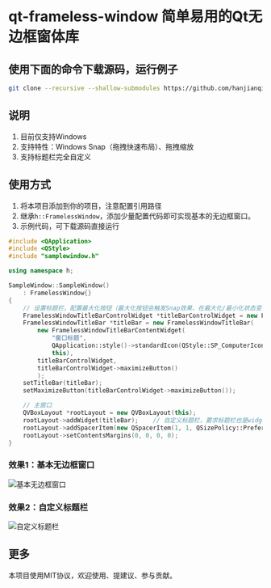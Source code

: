 # qt-frameless-window 简单易用的Qt无边框窗体库

## 使用下面的命令下载源码，运行例子
```bash
git clone --recursive --shallow-submodules https://github.com/hanjianqiao/qt-frameless-window.git
```

## 说明
1. 目前仅支持Windows
2. 支持特性：Windows Snap（拖拽快速布局）、拖拽缩放
3. 支持标题栏完全自定义

## 使用方式
1. 将本项目添加到你的项目，注意配置引用路径
2. 继承`h::FramelessWindow`，添加少量配置代码即可实现基本的无边框窗口。
3. 示例代码，可下载源码直接运行
```c++
#include <QApplication>
#include <QStyle>
#include "samplewindow.h"

using namespace h;

SampleWindow::SampleWindow()
    : FramelessWindow{}
{
    // 设置标题栏，配置最大化按钮（最大化按钮会触发Snap效果、在最大化/最小化状态变化时会改变图标）
    FramelessWindowTitleBarControlWidget *titleBarControlWidget = new FramelessWindowTitleBarControlWidget(this);
    FramelessWindowTitleBar *titleBar = new FramelessWindowTitleBar(
        new FramelessWindowTitleBarContentWidget(
            "窗口标题",
            QApplication::style()->standardIcon(QStyle::SP_ComputerIcon),
            this),
        titleBarControlWidget,
        titleBarControlWidget->maximizeButton()
        );
    setTitleBar(titleBar);
    setMaximizeButton(titleBarControlWidget->maximizeButton());

    // 主窗口
    QVBoxLayout *rootLayout = new QVBoxLayout(this);
    rootLayout->addWidget(titleBar);    // 自定义标题栏，要求标题栏也是widget的一部分，所以需要添加到窗体布局合适位置
    rootLayout->addSpacerItem(new QSpacerItem(1, 1, QSizePolicy::Preferred, QSizePolicy::Expanding));
    rootLayout->setContentsMargins(0, 0, 0, 0);
}
```
### 效果1：基本无边框窗口
![基本无边框窗口](https://github.com/hanjianqiao/qt-frameless-window/assets/7146341/bc1e261e-aaa8-40c8-b522-ad846c9969fa)
### 效果2：自定义标题栏
![自定义标题栏](https://github.com/hanjianqiao/qt-frameless-window/assets/7146341/0094c65f-206f-409e-b5b8-4b02dfff79b8)

## 更多
本项目使用MIT协议，欢迎使用、提建议、参与贡献。
